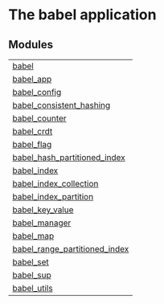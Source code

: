 

# The babel application #


## Modules ##


<table width="100%" border="0" summary="list of modules">
<tr><td><a href="babel.md" class="module">babel</a></td></tr>
<tr><td><a href="babel_app.md" class="module">babel_app</a></td></tr>
<tr><td><a href="babel_config.md" class="module">babel_config</a></td></tr>
<tr><td><a href="babel_consistent_hashing.md" class="module">babel_consistent_hashing</a></td></tr>
<tr><td><a href="babel_counter.md" class="module">babel_counter</a></td></tr>
<tr><td><a href="babel_crdt.md" class="module">babel_crdt</a></td></tr>
<tr><td><a href="babel_flag.md" class="module">babel_flag</a></td></tr>
<tr><td><a href="babel_hash_partitioned_index.md" class="module">babel_hash_partitioned_index</a></td></tr>
<tr><td><a href="babel_index.md" class="module">babel_index</a></td></tr>
<tr><td><a href="babel_index_collection.md" class="module">babel_index_collection</a></td></tr>
<tr><td><a href="babel_index_partition.md" class="module">babel_index_partition</a></td></tr>
<tr><td><a href="babel_key_value.md" class="module">babel_key_value</a></td></tr>
<tr><td><a href="babel_manager.md" class="module">babel_manager</a></td></tr>
<tr><td><a href="babel_map.md" class="module">babel_map</a></td></tr>
<tr><td><a href="babel_range_partitioned_index.md" class="module">babel_range_partitioned_index</a></td></tr>
<tr><td><a href="babel_set.md" class="module">babel_set</a></td></tr>
<tr><td><a href="babel_sup.md" class="module">babel_sup</a></td></tr>
<tr><td><a href="babel_utils.md" class="module">babel_utils</a></td></tr></table>

